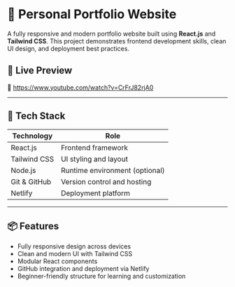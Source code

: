 # 🌟 Personal Portfolio Website

A fully responsive and modern portfolio website built using **React.js** and **Tailwind CSS**. This project demonstrates frontend development skills, clean UI design, and deployment best practices.

## 📸 Live Preview

🔗 https://www.youtube.com/watch?v=CrFrJ82rjA0

---

## 🚀 Tech Stack

| Technology     | Role                          |
|----------------|-------------------------------|
| React.js       | Frontend framework             |
| Tailwind CSS   | UI styling and layout          |
| Node.js        | Runtime environment (optional) |
| Git & GitHub   | Version control and hosting    |
| Netlify        | Deployment platform            |

---

## 📦 Features

- Fully responsive design across devices
- Clean and modern UI with Tailwind CSS
- Modular React components
- GitHub integration and deployment via Netlify
- Beginner-friendly structure for learning and customization

